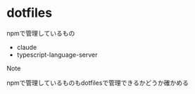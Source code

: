 # dotfiles

npmで管理しているもの
* claude
* typescript-language-server

> [!NOTE]
> npmで管理しているものもdotfilesで管理できるかどうか確かめる
